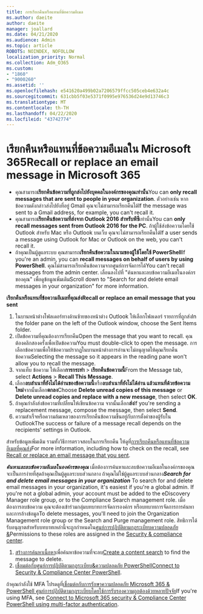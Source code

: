 ```yaml
---
title: การเรียกคืนหรือแทนที่ข้อความอีเมล
ms.author: daeite
author: daeite
manager: joallard
ms.date: 04/21/2020
ms.audience: Admin
ms.topic: article
ROBOTS: NOINDEX, NOFOLLOW
localization_priority: Normal
ms.collection: Adm_O365
ms.custom:
- "1860"
- "9000260"
ms.assetid: ''
ms.openlocfilehash: e541620a499b02a7206579ffcc505ceb4e632a4c
ms.sourcegitcommit: 631cbb5f03e5371f0995e976536d24e9d13746c3
ms.translationtype: MT
ms.contentlocale: th-TH
ms.lasthandoff: 04/22/2020
ms.locfileid: "43742774"
---
```

# <a name="recall-or-replace-an-email-message-in-microsoft-365"></a><span data-ttu-id="d8c51-102">เรียกคืนหรือแทนที่ข้อความอีเมลใน Microsoft 365</span><span class="sxs-lookup"><span data-stu-id="d8c51-102">Recall or replace an email message in Microsoft 365</span></span>

- <span data-ttu-id="d8c51-103">คุณสามารถ**เรียกคืนข้อความที่ถูกส่งไปยังบุคคลในองค์กรของคุณเท่านั้น**</span><span class="sxs-lookup"><span data-stu-id="d8c51-103">You can **only recall messages that are sent to people in your organization**.</span></span> <span data-ttu-id="d8c51-104">ตัวอย่างเช่น หากข้อความดังกล่าวส่งไปยังที่อยู่ Gmail คุณจะไม่สามารถเรียกคืนได้</span><span class="sxs-lookup"><span data-stu-id="d8c51-104">If the message was sent to a Gmail address, for example, you can't recall it.</span></span>
- <span data-ttu-id="d8c51-105">คุณสามารถ**เรียกคืนข้อความที่ส่งจาก Outlook 2016 สําหรับพีซี**เท่านั้น</span><span class="sxs-lookup"><span data-stu-id="d8c51-105">You can **only recall messages sent from Outlook 2016 for the PC**.</span></span> <span data-ttu-id="d8c51-106">ถ้าผู้ใช้ส่งข้อความโดยใช้ Outlook สําหรับ Mac หรือ Outlook บนเว็บ คุณจะไม่สามารถเรียกคืนได้</span><span class="sxs-lookup"><span data-stu-id="d8c51-106">If a user sends a message using Outlook for Mac or Outlook on the web, you can't recall it.</span></span>
- <span data-ttu-id="d8c51-107">ถ้าคุณเป็นผู้ดูแลระบบ คุณสามารถ**เรียกคืนข้อความในนามของผู้ใช้โดยใช้ PowerShell**</span><span class="sxs-lookup"><span data-stu-id="d8c51-107">If you're an admin, you can **recall messages on behalf of users by using PowerShell**.</span></span> <span data-ttu-id="d8c51-108">คุณไม่สามารถเรียกคืนข้อความจากศูนย์การจัดการได้</span><span class="sxs-lookup"><span data-stu-id="d8c51-108">You can't recall messages from the admin center.</span></span> <span data-ttu-id="d8c51-109">เลื่อนลงไปที่ "ค้นหาและลบข้อความอีเมลในองค์กรของคุณ" เพื่อดูข้อมูลเพิ่มเติม</span><span class="sxs-lookup"><span data-stu-id="d8c51-109">Scroll down to "Search for and delete email messages in your organization" for more information.</span></span>

<span data-ttu-id="d8c51-110">**เรียกคืนหรือแทนที่ข้อความอีเมลที่คุณส่ง**</span><span class="sxs-lookup"><span data-stu-id="d8c51-110">**Recall or replace an email message that you sent**</span></span>

1. <span data-ttu-id="d8c51-111">ในบานหน้าต่างโฟลเดอร์ทางด้านซ้ายของหน้าต่าง Outlook ให้เลือกโฟลเดอร์ รายการที่ถูกส่ง</span><span class="sxs-lookup"><span data-stu-id="d8c51-111">In the folder pane on the left of the Outlook window, choose the Sent Items folder.</span></span>
2. <span data-ttu-id="d8c51-112">เปิดข้อความที่คุณต้องการเรียกคืน</span><span class="sxs-lookup"><span data-stu-id="d8c51-112">Open the message that you want to recall.</span></span> <span data-ttu-id="d8c51-113">คุณต้องคลิกสองครั้งเพื่อเปิดข้อความ</span><span class="sxs-lookup"><span data-stu-id="d8c51-113">You must double-click to open the message.</span></span> <span data-ttu-id="d8c51-114">การเลือกข้อความเพื่อให้ข้อความปรากฏในบานหน้าต่างการอ่านจะไม่อนุญาตให้คุณเรียกคืนข้อความ</span><span class="sxs-lookup"><span data-stu-id="d8c51-114">Selecting the message so it appears in the reading pane won't allow you to recall the message.</span></span>
3. <span data-ttu-id="d8c51-115">จากแท็บ ข้อความ ให้เลือก**การกระทํา** > **เรียกคืนข้อความนี้**</span><span class="sxs-lookup"><span data-stu-id="d8c51-115">From the Message tab, select **Actions** > **Recall This Message**.</span></span>
4. <span data-ttu-id="d8c51-116">เลือก**ลบสําเนาที่ยังไม่ได้อ่านของข้อความนี้**หรือ**ลบสําเนาที่ยังไม่ได้อ่าน แล้วแทนที่ด้วยข้อความใหม่**จากนั้นเลือก**ตกลง**</span><span class="sxs-lookup"><span data-stu-id="d8c51-116">Choose **Delete unread copies of this message** or **Delete unread copies and replace with a new message**, then select **OK**.</span></span>
5. <span data-ttu-id="d8c51-117">ถ้าคุณกําลังส่งข้อความที่เปลี่ยนให้เขียนข้อความ จากนั้นเลือก**ส่ง**</span><span class="sxs-lookup"><span data-stu-id="d8c51-117">If you're sending a replacement message, compose the message, then select **Send**.</span></span>
6. <span data-ttu-id="d8c51-118">ความสําเร็จหรือความล้มเหลวของการเรียกคืนข้อความขึ้นอยู่กับการตั้งค่าของผู้รับใน Outlook</span><span class="sxs-lookup"><span data-stu-id="d8c51-118">The success or failure of a message recall depends on the recipients' settings in Outlook.</span></span>

<span data-ttu-id="d8c51-119">สําหรับข้อมูลเพิ่มเติม รวมทั้งวิธีการตรวจสอบในการเรียกคืน ให้ดูที่[การเรียกคืนหรือแทนที่ข้อความอีเมลที่คุณส่ง](https://support.office.com/article/35027f88-d655-4554-b4f8-6c0729a723a0)</span><span class="sxs-lookup"><span data-stu-id="d8c51-119">For more information, including how to check on the recall, see [Recall or replace an email message that you sent](https://support.office.com/article/35027f88-d655-4554-b4f8-6c0729a723a0).</span></span>

<span data-ttu-id="d8c51-120">***ค้นหาและลบข้อความอีเมลในองค์กรของคุณ*** เมื่อต้องการค้นหาและลบข้อความอีเมลในองค์กรของคุณ จะเป็นการง่ายที่สุดถ้าคุณเป็นผู้ดูแลระบบส่วนกลาง ถ้าคุณไม่ใช่ผู้ดูแลระบบส่วนกลาง</span><span class="sxs-lookup"><span data-stu-id="d8c51-120">***Search for and delete email messages in your organization*** To search for and delete email messages in your organization, it's easiest if you're a global admin. If you're not a global admin, your account must be added to the eDiscovery Manager role group, or to the Compliance Search management role.</span></span> <span data-ttu-id="d8c51-121">เมื่อต้องการลบข้อความ คุณจะต้องเข้าร่วมกลุ่มบทบาทการจัดการองค์กร หรือบทบาทการจัดการการค้นหาและการล้างข้อมูล</span><span class="sxs-lookup"><span data-stu-id="d8c51-121">To delete messages, you'll need to join the Organization Management role group or the Search and Purge management role.</span></span> <span data-ttu-id="d8c51-122">สิทธิการได้รับอนุญาตสําหรับบทบาทเหล่านี้จะถูกกําหนดใน[ศูนย์การปฏิบัติตามกฎระเบียบความปลอดภัย &](https://protection.office.com/)</span><span class="sxs-lookup"><span data-stu-id="d8c51-122">Permissions to these roles are assigned in the [Security & compliance center](https://protection.office.com/).</span></span>

1. <span data-ttu-id="d8c51-123">[สร้างการค้นหาเนื้อหา](https://docs.microsoft.com/office365/securitycompliance/content-search)เพื่อค้นหาข้อความที่จะลบ</span><span class="sxs-lookup"><span data-stu-id="d8c51-123">[Create a content search](https://docs.microsoft.com/office365/securitycompliance/content-search) to find the message to delete.</span></span>
2. <span data-ttu-id="d8c51-124">[เชื่อมต่อกับศูนย์การปฏิบัติตามกฎระเบียบ&ความปลอดภัย PowerShell](https://docs.microsoft.com/powershell/exchange/office-365-scc/connect-to-scc-powershell/connect-to-scc-powershell?view=exchange-ps)</span><span class="sxs-lookup"><span data-stu-id="d8c51-124">[Connect to Security & Compliance Center PowerShell](https://docs.microsoft.com/powershell/exchange/office-365-scc/connect-to-scc-powershell/connect-to-scc-powershell?view=exchange-ps).</span></span> 

<span data-ttu-id="d8c51-125">ถ้าคุณกําลังใช้ MFA โปรดดูที่[เชื่อมต่อกับการรักษาความปลอดภัย Microsoft 365 & PowerShell ศูนย์การปฏิบัติตามกฎระเบียบโดยใช้การรับรองความถูกต้องด้วยหลายปัจจัย](https://docs.microsoft.com/powershell/exchange/office-365-scc/connect-to-scc-powershell/mfa-connect-to-scc-powershell?view=exchange-ps)</span><span class="sxs-lookup"><span data-stu-id="d8c51-125">If you're using MFA, see [Connect to Microsoft 365 security & Compliance Center PowerShell using multi-factor authentication](https://docs.microsoft.com/powershell/exchange/office-365-scc/connect-to-scc-powershell/mfa-connect-to-scc-powershell?view=exchange-ps).</span></span> 
